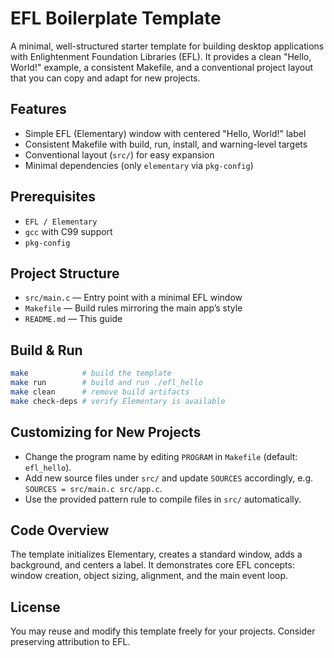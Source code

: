 # EFL Boilerplate Template

A minimal, well-structured starter template for building desktop applications with Enlightenment Foundation Libraries (EFL). It provides a clean "Hello, World!" example, a consistent Makefile, and a conventional project layout that you can copy and adapt for new projects.

## Features

- Simple EFL (Elementary) window with centered "Hello, World!" label
- Consistent Makefile with build, run, install, and warning-level targets
- Conventional layout (`src/`) for easy expansion
- Minimal dependencies (only `elementary` via `pkg-config`)

## Prerequisites

- `EFL / Elementary`
- `gcc` with C99 support
- `pkg-config`

## Project Structure

- `src/main.c` — Entry point with a minimal EFL window
- `Makefile` — Build rules mirroring the main app’s style
- `README.md` — This guide

## Build & Run

```bash
make            # build the template
make run        # build and run ./efl_hello
make clean      # remove build artifacts
make check-deps # verify Elementary is available
```

## Customizing for New Projects

- Change the program name by editing `PROGRAM` in `Makefile` (default: `efl_hello`).
- Add new source files under `src/` and update `SOURCES` accordingly, e.g. `SOURCES = src/main.c src/app.c`.
- Use the provided pattern rule to compile files in `src/` automatically.

## Code Overview

The template initializes Elementary, creates a standard window, adds a background, and centers a label.
It demonstrates core EFL concepts: window creation, object sizing, alignment, and the main event loop.

## License

You may reuse and modify this template freely for your projects. Consider preserving attribution to EFL.